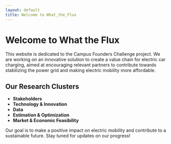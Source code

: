```yaml
---
layout: default
title: Welcome to What_the_Flux
---
```


# Welcome to What the Flux

This website is dedicated to the Campus Founders Challenge project. We are working on an innovative solution to create a value chain for electric car charging, aimed at encouraging relevant partners to contribute towards stabilizing the power grid and making electric mobility more affordable.

## Our Research Clusters

- **Stakeholders**
- **Technology & Innovation**
- **Data**
- **Estimation & Optimization**
- **Market & Economic Feasibility**

Our goal is to make a positive impact on electric mobility and contribute to a sustainable future. Stay tuned for updates on our progress!
